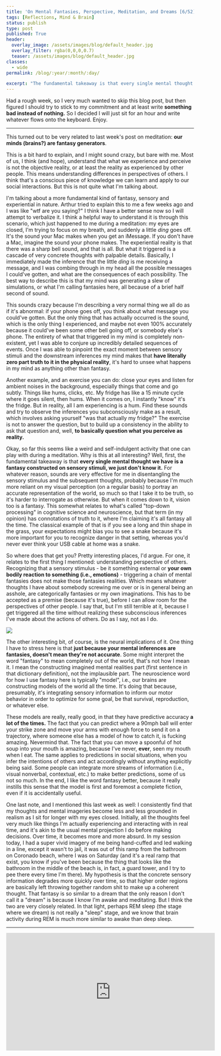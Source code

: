 ```yaml
---
title: 'On Mental Fantasies, Perspective, Meditation, and Dreams [6/52]'
tags: [Reflections, Mind & Brain]
status: publish
type: post
published: True
header:
  overlay_image: /assets/images/blog/default_header.jpg
  overlay_filter: rgba(0,0,0,0.7)
  teaser: /assets/images/blog/default_header.jpg
classes:
  - wide
permalink: /blog/:year/:month/:day/

excerpt: "The fundamental takeaway is that every single mental thought we have is a fantasy constructed on sensory stimuli, we just don't know it. But just because your mental inferences are fantasies, doesn't mean they're not accurate."
---
```

Had a rough week, so I very much wanted to skip this blog post, but then figured I should try to stick to my commitment and at least write **something bad instead of nothing.** So I decided I will just sit for an hour and write whatever flows onto the keyboard. Enjoy.

---
This turned out to be very related to last week's post on meditation: **our minds (brains?) are fantasy generators**.

This is a bit hard to explain, and I might sound crazy, but bare with me. Most of us, I think (and hope), understand that what we experience and perceive is not the objective reality, or at least the reality as experienced by other people. This means understanding differences in perspectives of others. I think that's a conscious piece of knowledge we can learn and apply to our social interactions. But this is not quite what I'm talking about.

I'm talking about a more fundamental kind of fantasy, sensory and experiential in nature. Arthur tried to explain this to me a few weeks ago and I was like "wtf are you saying?" I think I have a better sense now so I will attempt to verbalize it. I think a helpful way to understand it is through this scenario, which just happened to me during a meditation: my eyes are closed, I'm trying to focus on my breath, and suddenly a little *ding* goes off. It's the sound your Mac makes when you get an iMessage. If you don't have a Mac, imagine the sound your phone makes. The experiential reality is that there was a sharp bell sound, and that is all. But what it triggered is a cascade of very concrete thoughts with palpable details. Basically, I immediately made the inference that the little *ding* is me receiving a message, and I was combing through in my head all the possible messages I could've gotten, and what are the consequences of each possibility. The best way to describe this is that my mind was generating a slew of simulations, or what I'm calling fantasies here, all because of a brief half second of sound.

This sounds crazy because I'm describing a very normal thing we all do as if it's abnormal: if your phone goes off, you think about what message you could've gotten. But the only thing that has actually occurred is the sound, which is the only thing I experienced, and maybe not even 100% accurately because it could've been some other bell going off, or somebody else's phone. The entirety of what that triggered in my mind is completely non-existent, yet I was able to conjure up incredibly detailed sequences of events. Once I was able to pinpoint the exact moment between sensory stimuli and the downstream inferences my mind makes that **have literally zero part truth to it in the physical reality**, it's hard to unsee what happens in my mind as anything other than fantasy.

Another example, and an exercise you can do: close your eyes and listen for ambient noises in the background, especially things that come and go subtly. Things like hums, clicks, etc. My fridge has like a 15 minute cycle where it goes silent, then hums. When it comes on, I instantly "know" it's the fridge. But in reality, all I am experiencing is a hum. Find these sounds and try to observe the inferences you subconsciously make as a result, which involves asking yourself "was that actually my fridge?" The exercise is not to answer the question, but to build up a consistency in the ability to ask that question and, well, **to basically question what you perceive as reality.**

Okay, so far this seems like a weird and self-indulgent activity that one can play with during a meditation. Why is this at all interesting? Well, first, the fundamental takeaway is that **every single mental thought we have is a fantasy constructed on sensory stimuli, we just don't know it.** For whatever reason, sounds are very effective for me in disentangling the sensory stimulus and the subsequent thoughts, probably because I'm much more reliant on my visual perception (on a regular basis) to portray an accurate representation of the world, so much so that I take it to be truth, so it's harder to interrogate as otherwise. But when it comes down to it, vision too is a fantasy. This somewhat relates to what's called "top-down processing" in cognitive science and neuroscience, but that term (in my opinion) has connotations of truth to it, where I'm claiming it's all fantasy all the time. The classical example of that is if you see a long and thin shape in the grass, your expectations might bias you to see a snake because it's more important for you to recognize danger in that setting, whereas you'd never ever think your USB cable at home was a snake.

So where does that get you? Pretty interesting places, I'd argue. For one, it relates to the first thing I mentioned: understanding perspective of others. Recognizing that a sensory stimulus - be it something external or **your own bodily reaction to something (i.e., emotions)** - triggering a chain of mental fantasies does not make those fantasies realities. Which means whatever thoughts I have about somebody screwing me over or is in general being an asshole, are categorically fantasies or my own imaginations. This has to be accepted as a premise (because it's true), before I can allow room for the perspectives of other people. I say that, but I'm still terrible at it, because I get triggered all the time without realizing these subconscious inferences I've made about the actions of others. Do as I say, not as I do.

![][fantasy]

The other interesting bit, of course, is the neural implications of it. One thing I have to stress here is that **just because your mental inferences are fantasies, doesn't mean they're not accurate**. Some might interpret the word "fantasy" to mean completely out of the world, that's not how I mean it. I mean the constructing imagined mental realities part (first sentence in that dictionary definition), not the implausible part. The neuroscience word for how I use fantasy here is typically "model", i.e., our brains are constructing models of the world all the time. It's doing that because, presumably, it's integrating sensory information to inform our motor behavior in order to optimize for some goal, be that survival, reproduction, or whatever else.

These models are really, really good, in that they have predictive accuracy **a lot of the times.** The fact that you can predict where a 90mph ball will enter your strike zone and move your arms with enough force to send it on a trajectory, where someone else has a model of how to catch it, is fucking amazing. Nevermind that. The fact that you can move a spoonful of hot soup into your mouth is amazing, because I've never, **ever**, seen my mouth when I eat. The same applies to predictions in social situations, when you infer the intentions of others and act accordingly without anything explicitly being said. Some people can integrate more streams of information (i.e., visual nonverbal, contextual, etc.) to make better predictions, some of us not so much. In the end, I like the word fantasy better, because it really instills this sense that the model is first and foremost a complete fiction, even if it is accidentally useful.

One last note, and I mentioned this last week as well: I consistently find that my thoughts and mental imageries become less and less grounded in realism as I sit for longer with my eyes closed. Initially, all the thoughts feel very much like things I'm actually experiencing and interacting with in real time, and it's akin to the usual mental projection I do before making decisions. Over time, it becomes more and more absurd. In my session today, I had a super vivid imagery of me being hand-cuffed and led walking in a line, except it wasn't to jail, it was out of this ramp from the bathroom on Coronado beach, where I was on Saturday (and it's a real ramp that exist, you know if you've been because the thing that looks like the bathroom in the middle of the beach is, in fact, a guard tower, and I try to pee there every time I'm there). My hypothesis is that the concrete sensory information degrades more quickly over time, so that higher order regions are basically left throwing together random shit to make up a coherent thought. That fantasy is so similar to a dream that the only reason I don't call it a "dream" is because I know I'm awake and meditating. But I think the two are very closely related. In that light, perhaps REM sleep (the stage where we dream) is not really a "sleep" stage, and we know that brain activity during REM is much more similar to awake than deep sleep.


---
<iframe width="560" height="315" src="https://www.youtube.com/embed/culXLpfRQak" frameborder="0" allow="autoplay; encrypted-media" allowfullscreen></iframe>

[fantasy]:/assets/images/blog/2020-02-17-fantasy.png
